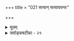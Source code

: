 +++
title = "021 सत्यान् सत्यापयन्तः"

+++
<details><summary>मूलम्</summary>

सत्यान् सत्यापयन्तः कतिचन चतुरः स्पर्शरूपादिधातून् शब्दं स्वार्हाक्षसिद्धं चतुरधिकरणं प्राहुरेभ्यो न भिन्नम् ।  
किं तद्भेदाप्रतीतेः प्रबलविहतितस्संमतैक्यप्रमातः स्वाच्छन्द्याद्देशनाया विभवत इति वा वीक्ष्य शिष्टा विजह्युः ॥ २१ ॥
</details>

<details><summary>सर्वाङ्कषटीका - २१</summary>

बौद्धास्तु स्पर्शरूपरसगन्धस्वभावान् धातूनङ्गीकृत्य, द्रव्यं निराकुर्वन्ति । शब्दस्तु एतच्चतुर्धात्वात्मकं वदन्ति । तदनूद्य निराकरोति - सत्यानित्यादि । पूर्वमेवाचार्यैः ( जड. 8) ' वात्सीपुत्रास्तु शब्दादीन् पञ्च- वैभाषिकान् विदुः । शब्दात्मानश्चतुर्व्वेव केचिदित्यपरेऽब्रुवन् ॥' (वृत्तिः) इत्येतन्मतमुट्टङ्कितम् । कतिचन वैभाषिकैकदेशिनो बौद्धाः **चतुरः** = चतुर्विधान् स्पर्शरूपादिधातून् – स्पर्शरूपरसगन्धात्मकान् जगन्मूल- कारणभूतान् धातून् **सत्यान्** = सत्यस्वरूपानेव **सत्यापयन्तः** = शपथयन्तः शब्दम् **स्वाहा॑क्षसिद्धम्** = शब्दाख्यं तत्त्वम् तद्ग्रहणशक्तश्रोत्रगम्यम् **चतुरधिकरणम्** = पूर्वोक्तधातुचतुष्टयाधिकरणकम्, अत एव **एभ्यः** = चतु- र्धातुभ्यः **नभिन्नम्** = अभिन्नम् प्राहुः ॥ 



तदेतद्विकल्प्य निराकरोति - किमित्यादि । **तत्** = शब्दस्य चतुर्धात्वभिन्नत्वम् किं भेदाप्रतीतेः ? उत **प्रबलविहतितः** = भेदे प्रबलविरोधप्रमाणात् ? अथवा **संमतैक्यप्रमातः** = अभेदसाधकसंप्रतिपन्नप्रमाणसत्त्वात्? किं वा **स्वाच्छन्द्यात्** = स्वेच्छयैव? किं वा देशनाया **विभवतः** = बुद्धोपेदशवैभवात् इति वा? इति **वीक्ष्य** = परीक्ष्य **शिष्टाः** = वैदिकाः **विजः** = न **स्वीकुर्युः** = त्यजेयुः । उक्तविकल्पेषु आधे बाधः स्पष्टः, भेदग्रहणस्यैव दर्शनात् । द्वितीये तु असिद्धिः । तृतीयेऽप्यसिद्धिरेव । चतुर्थेऽप्यसिद्धिः, संप्रतिपन्नप्रमा- णाभावात् । पञ्चमे त्वप्रयोजकत्वम् । षष्ठेऽप्यप्रयोजकत्वम्, कस्यचिद्वचनमात्रेण कस्यचिदर्थस्य सिद्ध्य- संभवात् । ननु तर्हि वेदेषु कथमाश्वासः कर्तव्य इति चेत्, सत्यम्, सम्यक्पृष्टम् । किन्तु, 

वेदानां स्थानम् अयि भोः ! असाधारणमीर्यते । नान्येन तस्य तुलनं पौरुषेयेण युज्यते ॥ 

382. 

713 

[ शब्दो न द्रव्यम् ] 

शब्दोऽवस्थाविशेषः श्रुतिभिरभिहितस्तेन नैष स्वनिष्ठो 

व्योमादेश्चाविभुत्वात् क्वचिदपि न तु तत्सन्निधिस्तद्विदूरे । साक्षादक्षाप्तिसाक्षात्कृत इति घटवद् द्रव्यमित्यप्यसारं 

साध्यात् प्राग्घेत्वसिद्धेः न हि परमतवन्नाभसं श्रोत्रमन्त्र ॥22॥ 



ननु भोः! अस्तु तत्सत्यम् इदमन्यद्विचिन्त्यताम् । व्याख्यानं बहुधा ह्यस्ति कृतं सर्वं महात्मभिः ॥ श्रद्धैव चेदुत्तरं ते, कस्य कस्मात् क्व वा वद । विवेकं वद वा श्रद्धाजाड्ययोस्सर्वसंमतम् ॥ विज्ञानिनस्तु प्रथमे बौद्धा एवेति मन्वते । तटस्थाः, अपि चाप्याहुस्त्वादौ वेदाविरोधिनः ॥ किन्तु बुद्ध्येकशरणा हेतुवादपरायणाः । वेदवैदिकविद्वेषशालिनः क्रमशोऽभवन् । विप्रा अप्येवमेवाद्य हेतुवादपरायणाः । प्रायस्सन्ति तपोहीना अर्थकामपरायणाः ॥ जागृयुर्यदि ते शीघ्रं हितं तावद् भवेद् ध्रुवम् । स्वेषां वापि परेषां वा, सत्यं सत्यं न चान्यथा ॥ तदानीमेव वेदस्य वैशिष्ट्यमितरागमात् । वक्तुं श्रोतुं तथा ज्ञातुं शक्येतेति विरम्यते ॥ २१ ॥
</details>
